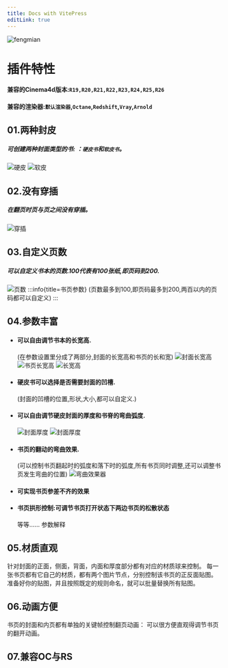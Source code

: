 ```yaml
---
title: Docs with VitePress
editLink: true
---
```


![fengmian](./img/介绍.jpg "title")
# 插件特性

#### 兼容的Cinema4d版本:`R19,R20,R21,R22,R23,R24,R25,R26`
#### 兼容的渲染器:`默认渲染器`,`Octane`,`Redshift`,`Vray`,`Arnold`
## 01.两种封皮
##### 可创建两种封面类型的书: ：`硬皮书`和`软皮书`。
![硬皮](/硬皮书.jpg "硬皮书")  ![软皮](/软皮书.jpg "软皮书")
## 02.没有穿插
##### 在翻页时页与页之间没有穿插。
![穿插](/穿插.gif "穿插") 
## 03.自定义页数
##### 可以自定义书本的页数.100代表有100张纸,即页码到200.
![页数](/页数.png "页数") 
:::info{title=书页参数}
(页数最多到100,即页码最多到200,两百以内的页码都可以自定义)
:::

## 04.参数丰富
- #### 可以自由调节书本的长宽高.
  (在参数设置里分成了两部分,封面的长宽高和书页的长和宽)
![封面长宽高](/封面长宽高.png "封面长宽高") ![书页长宽高](/书页长宽高.png "书页长宽高") 
![长宽高](/长宽高.gif "长宽高") 
- #### 硬皮书可以选择是否需要封面的凹槽.
  (封面的凹槽的位置,形状,大小,都可以自定义.)
- #### 可以自由调节硬皮封面的厚度和书脊的弯曲弧度.
  ![封面厚度](/封面厚度与弯曲.png "封面厚度与弯曲") 
  ![封面厚度](/封面厚度.gif "封面厚度") 

- #### 书页的翻动的弯曲效果.
  (可以控制书页翻起时的弧度和落下时的弧度,所有书页同时调整,还可以调整书页发生弯曲的位置)
  ![弯曲效果器](/弯曲效果器.gif "弯曲效果器") 
- #### 可实现书页参差不齐的效果
- #### 书页拱形控制:可调节书页打开状态下两边书页的松散状态
  等等......
参数解释
## 05.材质直观
针对封面的正面，侧面，背面，内面和厚度部分都有对应的材质球来控制。
每一张书页都有它自己的材质，都有两个图片节点，分别控制该书页的正反面贴图。
准备好你的贴图，并且按照既定的规则命名，就可以批量替换所有贴图。
## 06.动画方便
书页的封面和内页都有单独的关键帧控制翻页动画：
可以很方便直观得调节书页的翻开动画。
## 07.兼容OC与RS
